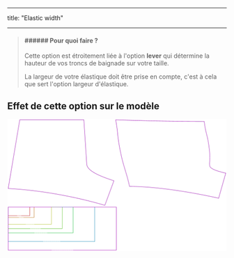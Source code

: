 - - -
title: "Elastic width"
- - -

> #### ###### Pour quoi faire ?
> 
> Cette option est étroitement liée à l'option **lever** qui détermine la hauteur de vos troncs de baignade sur votre taille.
> 
> La largeur de votre élastique doit être prise en compte, c'est à cela que sert l'option largeur d'élastique.

## Effet de cette option sur le modèle

![This image shows the effect of this option by superimposing several variants that have a different value for this option](shin_elasticwidth_sample.svg "Effet de cette option sur le modèle")
